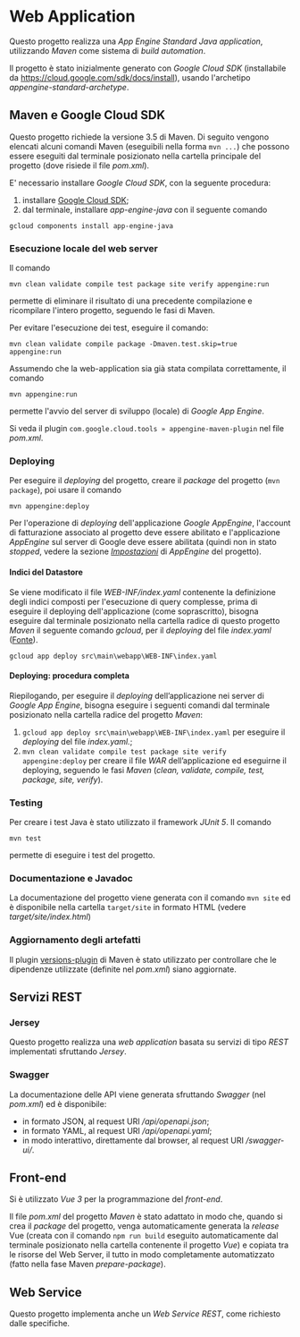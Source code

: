 Web Application
====================

Questo progetto realizza una *App Engine Standard Java application*,
utilizzando *Maven* come sistema di *build automation*.

Il progetto è stato inizialmente generato con *Google Cloud SDK*
(installabile da https://cloud.google.com/sdk/docs/install),
usando l'archetipo *appengine-standard-archetype*.

## Maven e Google Cloud SDK
Questo progetto richiede la versione 3.5 di Maven.
Di seguito vengono elencati alcuni comandi Maven (eseguibili nella forma
`mvn ...`) che possono essere eseguiti dal terminale posizionato nella
cartella principale del progetto (dove risiede il file *pom.xml*).

E' necessario installare *Google Cloud SDK*, con la seguente procedura:
1. installare [Google Cloud SDK](https://cloud.google.com/sdk/docs/install);
2. dal terminale, installare *app-engine-java* con il seguente comando
```
gcloud components install app-engine-java
```

### Esecuzione locale del web server
Il comando

    mvn clean validate compile test package site verify appengine:run

permette di eliminare il risultato di una precedente compilazione e
ricompilare l'intero progetto, seguendo le fasi di Maven.

Per evitare l'esecuzione dei test, eseguire il comando:

    mvn clean validate compile package -Dmaven.test.skip=true appengine:run

Assumendo che la web-application sia già stata compilata correttamente,
il comando

    mvn appengine:run

permette l'avvio del server di sviluppo (locale) di *Google App Engine*.

Si veda il plugin `com.google.cloud.tools » appengine-maven-plugin` nel
file *pom.xml*.

### Deploying
Per eseguire il *deploying* del progetto, creare il *package* del progetto
(`mvn package`), poi usare il comando

    mvn appengine:deploy

Per l'operazione di *deploying* dell'applicazione *Google AppEngine*,
l'account di fatturazione associato al progetto deve essere abilitato
e l'applicazione *AppEngine* sul server di Google deve essere abilitata
(quindi non in stato *stopped*, vedere la sezione
[*Impostazioni*](https://console.cloud.google.com/appengine/settings) di
*AppEngine* del progetto).

#### Indici del Datastore
Se viene modificato il file *WEB-INF/index.yaml* contenente la definizione
degli indici composti per l'esecuzione di query complesse, prima di eseguire
il deploying dell'applicazione (come soprascritto), bisogna eseguire dal
terminale posizionato nella cartella radice di questo progetto *Maven* il
seguente comando *gcloud*, per il *deploying* del file *index.yaml*
([Fonte](https://cloud.google.com/appengine/docs/standard/java/configuring-datastore-indexes-with-index-yaml)).

    gcloud app deploy src\main\webapp\WEB-INF\index.yaml

#### Deploying: procedura completa
Riepilogando, per eseguire il *deploying* dell’applicazione nei server di
*Google App Engine*, bisogna eseguire i seguenti comandi dal terminale
posizionato nella cartella radice del progetto *Maven*:
1) `gcloud app deploy src\main\webapp\WEB-INF\index.yaml`
    per eseguire il *deploying* del file *index.yaml.*;
2) `mvn clean validate compile test package site verify appengine:deploy`
    per creare il file *WAR* dell’applicazione ed eseguirne il deploying,
    seguendo le fasi *Maven* (*clean, validate, compile, test, package,
    site, verify*).

### Testing
Per creare i test Java è stato utilizzato il framework *JUnit 5*.
Il comando

    mvn test

permette di eseguire i test del progetto.

### Documentazione e Javadoc
La documentazione del progetto viene generata con il comando `mvn site`
ed è disponibile nella cartella `target/site` in formato HTML (vedere
*target/site/index.html*)


### Aggiornamento degli artefatti
Il plugin [versions-plugin](http://www.mojohaus.org/versions-maven-plugin/)
di Maven è stato utilizzato per controllare che le dipendenze utilizzate
(definite nel *pom.xml*) siano aggiornate.


## Servizi REST

### Jersey
Questo progetto realizza una *web application* basata su servizi di tipo *REST*
implementati sfruttando *Jersey*.

### Swagger
La documentazione delle API viene generata sfruttando *Swagger* (nel *pom.xml*)
ed è disponibile:
- in formato JSON, al request URI */api/openapi.json*;
- in formato YAML, al request URI */api/openapi.yaml*;
- in modo interattivo, direttamente dal browser, al request URI */swagger-ui/*.


## Front-end
Si è utilizzato *Vue 3* per la programmazione del *front-end*.

Il file *pom.xml* del progetto *Maven* è stato adattato in modo che,
quando si crea il *package* del progetto, venga automaticamente generata
la *release* Vue (creata con il comando `npm run build` eseguito
automaticamente dal terminale posizionato nella cartella contenente
il progetto *Vue*) e copiata tra le risorse del Web Server, il tutto in modo completamente
automatizzato (fatto nella fase Maven *prepare-package*).

## Web Service
Questo progetto implementa anche un *Web Service REST*,
come richiesto dalle specifiche.